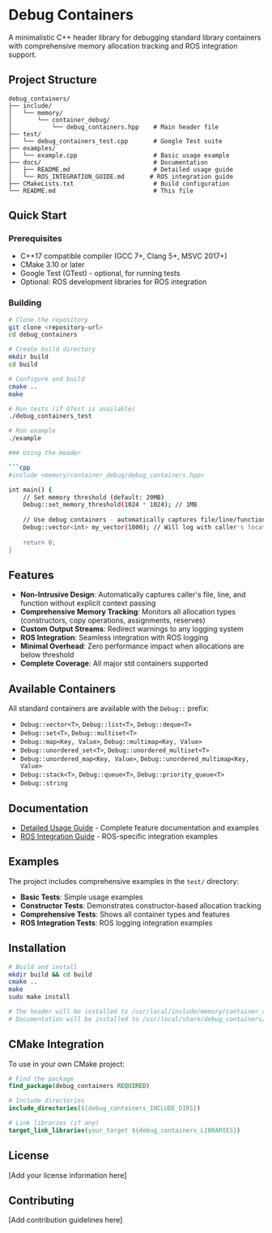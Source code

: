 # Debug Containers

A minimalistic C++ header library for debugging standard library containers with comprehensive memory allocation tracking and ROS integration support.

## Project Structure

```
debug_containers/
├── include/
│   └── memory/
│       └── container_debug/
│           └── debug_containers.hpp    # Main header file
├── test/
│   └── debug_containers_test.cpp       # Google Test suite
├── examples/
│   └── example.cpp                     # Basic usage example
├── docs/                               # Documentation
│   ├── README.md                       # Detailed usage guide
│   └── ROS_INTEGRATION_GUIDE.md       # ROS integration guide
├── CMakeLists.txt                      # Build configuration
└── README.md                           # This file
```

## Quick Start

### Prerequisites

- C++17 compatible compiler (GCC 7+, Clang 5+, MSVC 2017+)
- CMake 3.10 or later
- Google Test (GTest) - optional, for running tests
- Optional: ROS development libraries for ROS integration

### Building

```bash
# Clone the repository
git clone <repository-url>
cd debug_containers

# Create build directory
mkdir build
cd build

# Configure and build
cmake ..
make

# Run tests (if GTest is available)
./debug_containers_test

# Run example
./example

### Using the Header

```cpp
#include <memory/container_debug/debug_containers.hpp>

int main() {
    // Set memory threshold (default: 20MB)
    Debug::set_memory_threshold(1024 * 1024); // 1MB
    
    // Use debug containers - automatically captures file/line/function
    Debug::vector<int> my_vector(1000); // Will log with caller's location
    
    return 0;
}
```

## Features

- **Non-Intrusive Design**: Automatically captures caller's file, line, and function without explicit context passing
- **Comprehensive Memory Tracking**: Monitors all allocation types (constructors, copy operations, assignments, reserves)
- **Custom Output Streams**: Redirect warnings to any logging system
- **ROS Integration**: Seamless integration with ROS logging
- **Minimal Overhead**: Zero performance impact when allocations are below threshold
- **Complete Coverage**: All major std containers supported


## Available Containers

All standard containers are available with the `Debug::` prefix:

- `Debug::vector<T>`, `Debug::list<T>`, `Debug::deque<T>`
- `Debug::set<T>`, `Debug::multiset<T>`
- `Debug::map<Key, Value>`, `Debug::multimap<Key, Value>`
- `Debug::unordered_set<T>`, `Debug::unordered_multiset<T>`
- `Debug::unordered_map<Key, Value>`, `Debug::unordered_multimap<Key, Value>`
- `Debug::stack<T>`, `Debug::queue<T>`, `Debug::priority_queue<T>`
- `Debug::string`

## Documentation

- [Detailed Usage Guide](docs/README.md) - Complete feature documentation and examples
- [ROS Integration Guide](docs/ROS_INTEGRATION_GUIDE.md) - ROS-specific integration examples

## Examples

The project includes comprehensive examples in the `test/` directory:

- **Basic Tests**: Simple usage examples
- **Constructor Tests**: Demonstrates constructor-based allocation tracking
- **Comprehensive Tests**: Shows all container types and features
- **ROS Integration Tests**: ROS logging integration examples

## Installation

```bash
# Build and install
mkdir build && cd build
cmake ..
make
sudo make install

# The header will be installed to /usr/local/include/memory/container_debug/
# Documentation will be installed to /usr/local/share/debug_containers/docs/
```

## CMake Integration

To use in your own CMake project:

```cmake
# Find the package
find_package(debug_containers REQUIRED)

# Include directories
include_directories(${debug_containers_INCLUDE_DIRS})

# Link libraries (if any)
target_link_libraries(your_target ${debug_containers_LIBRARIES})
```

## License

[Add your license information here]

## Contributing

[Add contribution guidelines here]